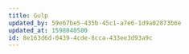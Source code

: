 ```yaml
---
title: Gulp
updated_by: 59e67be5-435b-45c1-a7e6-1d9a02873b6e
updated_at: 1598040500
id: 8e163d6d-0439-4cde-8cca-433ee3d93a9c
---
```

